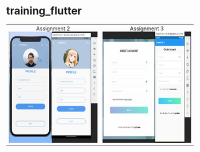 # training_flutter
| | |
|:-------------------------:|:-------------------------:|
| Assignment 2 <img height="300" width ="1604" alt="assignment 2" src="https://github.com/KaungPyaeSoneAung2/FlutterAssignments/blob/master/screenshot/Assign%202.png?raw=true">  | Assignment 3 <img height="300" width ="1604" alt="assignment 3" src="https://github.com/KaungPyaeSoneAung2/FlutterAssignments/blob/master/screenshot/Assign%203.png?raw=true"> 
